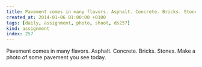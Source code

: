```yaml
---
title: Pavement comes in many flavors. Asphalt. Concrete. Bricks. Stones. Make a photo of some pavement you see today.
created_at: 2014-01-06 01:00:00 +0100
tags: [daily, assignment, photo, shoot, ds257]
kind: assignment
index: 257
---
```


Pavement comes in many flavors. Asphalt. Concrete. Bricks. Stones. Make a photo of some pavement you see today.

